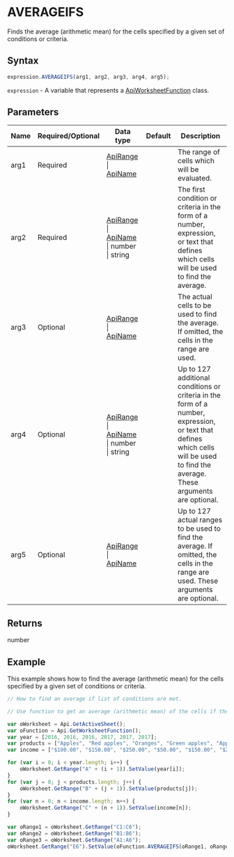 # AVERAGEIFS

Finds the average (arithmetic mean) for the cells specified by a given set of conditions or criteria.

## Syntax

```javascript
expression.AVERAGEIFS(arg1, arg2, arg3, arg4, arg5);
```

`expression` - A variable that represents a [ApiWorksheetFunction](../ApiWorksheetFunction.md) class.

## Parameters

| **Name** | **Required/Optional** | **Data type** | **Default** | **Description** |
| ------------- | ------------- | ------------- | ------------- | ------------- |
| arg1 | Required | [ApiRange](../../ApiRange/ApiRange.md) \| [ApiName](../../ApiName/ApiName.md) |  | The range of cells which will be evaluated. |
| arg2 | Required | [ApiRange](../../ApiRange/ApiRange.md) \| [ApiName](../../ApiName/ApiName.md) \| number \| string |  | The first condition or criteria in the form of a number, expression, or text that defines which cells will be used to find the average. |
| arg3 | Optional | [ApiRange](../../ApiRange/ApiRange.md) \| [ApiName](../../ApiName/ApiName.md) |  | The actual cells to be used to find the average. If omitted, the cells in the range are used. |
| arg4 | Optional | [ApiRange](../../ApiRange/ApiRange.md) \| [ApiName](../../ApiName/ApiName.md) \| number \| string |  | Up to 127 additional conditions or criteria in the form of a number, expression, or text that defines which cells will be used to find the average. These arguments are optional. |
| arg5 | Optional | [ApiRange](../../ApiRange/ApiRange.md) \| [ApiName](../../ApiName/ApiName.md) |  | Up to 127 actual ranges to be used to find the average. If omitted, the cells in the range are used. These arguments are optional. |

## Returns

number

## Example

This example shows how to find the average (arithmetic mean) for the cells specified by a given set of conditions or criteria.

```javascript editor-xlsx
// How to find an average if list of conditions are met.

// Use function to get an average (arithmetic mean) of the cells if the set of requirements is satisfied.

var oWorksheet = Api.GetActiveSheet();
var oFunction = Api.GetWorksheetFunction();
var year = [2016, 2016, 2016, 2017, 2017, 2017];
var products = ["Apples", "Red apples", "Oranges", "Green apples", "Apples", "Bananas"];
var income = ["$100.00", "$150.00", "$250.00", "$50.00", "$150.00", "$200.00"];

for (var i = 0; i < year.length; i++) {
    oWorksheet.GetRange("A" + (i + 1)).SetValue(year[i]);
}
for (var j = 0; j < products.length; j++) {
    oWorksheet.GetRange("B" + (j + 1)).SetValue(products[j]);
}
for (var n = 0; n < income.length; n++) {
    oWorksheet.GetRange("C" + (n + 1)).SetValue(income[n]);
}

var oRange1 = oWorksheet.GetRange("C1:C6");
var oRange2 = oWorksheet.GetRange("B1:B6");
var oRange3 = oWorksheet.GetRange("A1:A6");
oWorksheet.GetRange("E6").SetValue(oFunction.AVERAGEIFS(oRange1, oRange2, "*Apples", oRange3, 2016));
```
